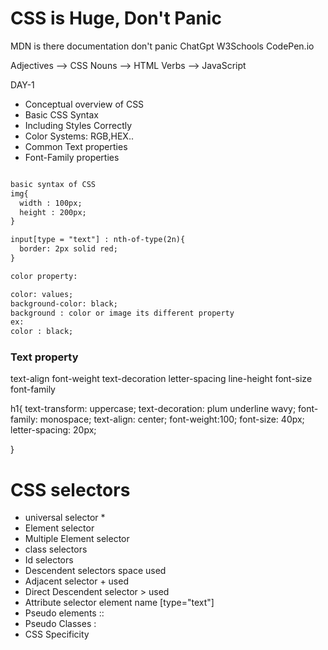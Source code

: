 # CSS is Huge, Don't Panic


MDN is there documentation don't panic
ChatGpt
W3Schools
CodePen.io

 Adjectives --> CSS
 Nouns --> HTML
 Verbs --> JavaScript



DAY-1
- Conceptual overview of CSS
- Basic CSS Syntax
- Including Styles Correctly
- Color Systems: RGB,HEX..
- Common Text properties
- Font-Family properties

```html

basic syntax of CSS
img{
  width : 100px;
  height : 200px;
}

input[type = "text"] : nth-of-type(2n){
  border: 2px solid red;
}

color property:

color: values;
background-color: black;
background : color or image its different property
ex:
color : black;


```
### Text property
text-align
font-weight
text-decoration
letter-spacing
line-height
font-size
font-family

h1{
    text-transform: uppercase;
    text-decoration: plum underline wavy;
    font-family: monospace;
    text-align: center;
    font-weight:100;
    font-size: 40px;
    letter-spacing: 20px;

}




# CSS selectors


- universal selector *
- Element selector
- Multiple Element selector
- class selectors
- Id selectors
- Descendent selectors space used
- Adjacent selector + used
- Direct Descendent selector > used
- Attribute selector element name  [type="text"]
- Pseudo elements ::
- Pseudo Classes :
- CSS Specificity
